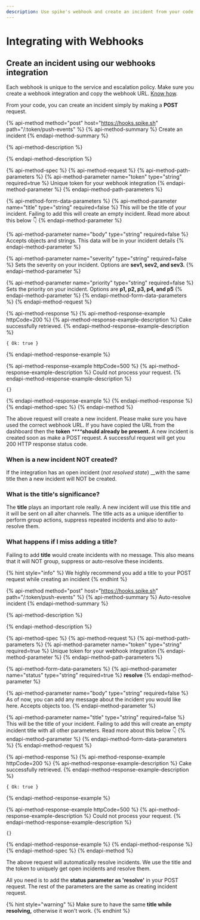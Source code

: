 ```yaml
---
description: Use spike's webhook and create an incident from your code.
---
```


# Integrating with Webhooks

## Create an incident using our webhooks integration

Each webhook is unique to the service and escalation policy. Make sure you create a webhook integration and copy the webhook URL. [Know how](https://docs.spike.sh/integrations-guideline/create-integration-and-service-on-dashboard).

From your code, you can create an incident simply by making a **POST** request.

{% api-method method="post" host="https://hooks.spike.sh" path="/:token/push-events" %}
{% api-method-summary %}
Create an incident
{% endapi-method-summary %}

{% api-method-description %}

{% endapi-method-description %}

{% api-method-spec %}
{% api-method-request %}
{% api-method-path-parameters %}
{% api-method-parameter name="token" type="string" required=true %}
Unique token for your webhook integration
{% endapi-method-parameter %}
{% endapi-method-path-parameters %}

{% api-method-form-data-parameters %}
{% api-method-parameter name="title" type="string" required=false %}
This will be the title of your incident. Failing to add this will create an empty incident. Read more about this below 👇
{% endapi-method-parameter %}

{% api-method-parameter name="body" type="string" required=false %}
Accepts objects and strings. This data will be in your incident details
{% endapi-method-parameter %}

{% api-method-parameter name="severity" type="string" required=false %}
Sets the severity on your incident. Options are **sev1, sev2, and sev3.**
{% endapi-method-parameter %}

{% api-method-parameter name="priority" type="string" required=false %}
Sets the priority on your incident. Options are **p1, p2, p3, p4, and p5**
{% endapi-method-parameter %}
{% endapi-method-form-data-parameters %}
{% endapi-method-request %}

{% api-method-response %}
{% api-method-response-example httpCode=200 %}
{% api-method-response-example-description %}
Cake successfully retrieved.
{% endapi-method-response-example-description %}

```
{ Ok: true }
```
{% endapi-method-response-example %}

{% api-method-response-example httpCode=500 %}
{% api-method-response-example-description %}
Could not process your request.
{% endapi-method-response-example-description %}

```
{}
```
{% endapi-method-response-example %}
{% endapi-method-response %}
{% endapi-method-spec %}
{% endapi-method %}

The above request will create a new incident. Please make sure you have used the correct webhook URL. If you have copied the URL from the dashboard then the **token** _****_**should already be present.** A new incident is created soon as make a POST request. A successful request will get you 200 HTTP response status code. 

### **When is a new incident NOT created?**

If the integration has an open incident \(_not resolved state_\) __with the same title then a new incident will NOT be created.

### What is the title's significance?

The **title** plays an important role really. A new incident will use this title and it will be sent on all alter channels. The title acts as a unique identifier to perform group actions, suppress repeated incidents and also to auto-resolve them.

### What happens if I miss adding a title?

Failing to add **title** would create incidents with no message. This also means that it will NOT group, suppress or auto-resolve these incidents.

{% hint style="info" %}
We highly recommend you add a title to your POST request while creating an incident
{% endhint %}

{% api-method method="post" host="https://hooks.spike.sh" path="/:token/push-events" %}
{% api-method-summary %}
Auto-resolve incident
{% endapi-method-summary %}

{% api-method-description %}

{% endapi-method-description %}

{% api-method-spec %}
{% api-method-request %}
{% api-method-path-parameters %}
{% api-method-parameter name="token" type="string" required=true %}
Unique token for your webhook integration
{% endapi-method-parameter %}
{% endapi-method-path-parameters %}

{% api-method-form-data-parameters %}
{% api-method-parameter name="status" type="string" required=true %}
**resolve**
{% endapi-method-parameter %}

{% api-method-parameter name="body" type="string" required=false %}
As of now, you can add any message about the incident you would like here. Accepts objects too.
{% endapi-method-parameter %}

{% api-method-parameter name="title" type="string" required=false %}
This will be the title of your incident. Failing to add this will create an empty incident title with all other parameters. Read more about this below 👇
{% endapi-method-parameter %}
{% endapi-method-form-data-parameters %}
{% endapi-method-request %}

{% api-method-response %}
{% api-method-response-example httpCode=200 %}
{% api-method-response-example-description %}
Cake successfully retrieved.
{% endapi-method-response-example-description %}

```
{ Ok: true }
```
{% endapi-method-response-example %}

{% api-method-response-example httpCode=500 %}
{% api-method-response-example-description %}
Could not process your request.
{% endapi-method-response-example-description %}

```
{}
```
{% endapi-method-response-example %}
{% endapi-method-response %}
{% endapi-method-spec %}
{% endapi-method %}

The above request will automatically resolve incidents. We use the title and the token to uniquely get open incidents and resolve them. 

All you need is to add the **status parameter as 'resolve'** in your POST request. The rest of the parameters are the same as creating incident request.

{% hint style="warning" %}
Make sure to have the same **title while resolving,** otherwise it won't work.
{% endhint %}

